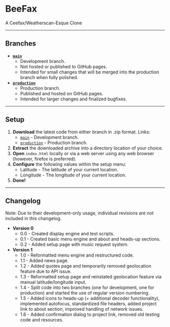 # BeeFax

A Ceefax/Weatherscan-Esque Clone

---

## Branches

- **[`main`](https://github.com/sykeben/BeeFax/tree/main)**
    - Development branch.
    - Not hosted or published to GitHub pages.
    - Intended for small changes that will be merged into the production branch when fully polished.
- **[`production`](https://github.com/sykeben/BeeFax/tree/production)**
    - Production branch.
    - Published and hosted on GitHub pages.
    - Intended for larger changes and finalized bugfixes.

---

## Setup

1. **Download** the latest code from either branch in .zip format. Links:
    - [`main`](https://github.com/sykeben/BeeFax/archive/refs/heads/main.zip) - Development branch.
    - [`production`](https://github.com/sykeben/BeeFax/archive/refs/heads/production.zip) - Production branch.
2. **Extract** the downloaded archive into a directory location of your choice.
3. **Open** `index.html` locally or via a web server using any web browser (however, firefox is preferred).
4. **Configure** the following values within the setup menu:
    - Latitude - The latitude of your current location.
    - Longitude - The longitude of your current location.
5. **Done!**

---

## Changelog

Note: Due to their development-only usage, individual revisions are not included in this changelog.

- **Version 0**
    - 0.0 - Created display engine and test scripts.
    - 0.1 - Created basic menu engine and about and heads-up sections.
    - 0.2 - Added setup page with music request system.
- **Version 1**
    - 1.0 - Reformatted menu engine and restructured code.
    - 1.1 - Added news page.
    - 1.2 - Added quotes page and temporarily removed geolocation feature due to API issue.
    - 1.3 - Reformatted setup page and reinstated geolocation feature via manual latitude/longitude input.
    - 1.4 - Split code into two branches (one for development, one for production) and started the use of regular version numbering.
    - 1.5 - Added icons to heads-up (+ additional decoder functionality), implemented autofocus, standardized file headers, added project link to about section, improved handling of network issues.
    - 1.6 - Added confirmation dialog to project link, removed old testing code and resources.